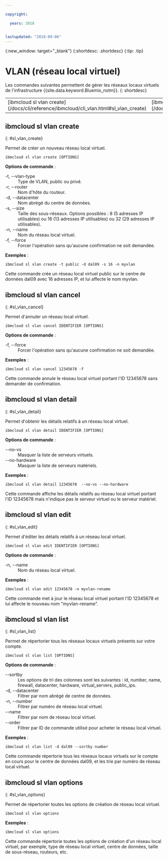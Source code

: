 ```yaml
---

copyright:

  years: 2018


lastupdated: "2018-09-06"
---
```


{:new_window: target="_blank"}
{:shortdesc: .shortdesc}
{:tip: .tip}

# VLAN (réseau local virtuel)

Les commandes suivantes permettent de gérer les réseaux locaux virtuels de l'infrastructure {{site.data.keyword.Bluemix_notm}}.
{: shortdesc}

<table summary="Commandes de réseau local virtuel de l'infrastructure {{site.data.keyword.Bluemix_notm}} classées par ordre alphabétique avec des liens vers des informations supplémentaires sur la commande">
 <thead>
 </thead>
 <tbody>
 <tr>
 <td>[ibmcloud sl vlan create](/docs/cli/reference/ibmcloud/cli_vlan.html#sl_vlan_create)</td>
 <td>[ibmcloud sl vlan cancel](/docs/cli/reference/ibmcloud/cli_vlan.html#sl_vlan_cancel)</td>
 <td>[ibmcloud sl vlan detail](/docs/cli/reference/ibmcloud/cli_vlan.html#sl_vlan_detail)</td>
 <td>[ibmcloud sl vlan edit](/docs/cli/reference/ibmcloud/cli_vlan.html#sl_vlan_edit)</td>
 <td>[ibmcloud sl vlan list](/docs/cli/reference/ibmcloud/cli_vlan.html#sl_vlan_list)</td>
 <td>[ibmcloud sl vlan options](/docs/cli/reference/ibmcloud/cli_vlan.html#sl_vlan_options)</td>
 </tr>
   </tbody>
 </table>

 ## ibmcloud sl vlan create
{: #sl_vlan_create}

Permet de créer un nouveau réseau local virtuel.
```
ibmcloud sl vlan create [OPTIONS]
```

<strong>Options de commande</strong> :
<dl>
<dt>-t, --vlan-type</dt>
<dd>Type de VLAN, public ou privé.</dd>
<dt>-r, --router</dt>
<dd>Nom d'hôte du routeur.</dd>
<dt>-d, --datacenter</dt>
<dd>Nom abrégé du centre de données.</dd>
<dt>-s, --size</dt>
<dd>Taille des sous-réseaux. Options possibles : 8 (5 adresses IP utilisables) ou 16 (13 adresses IP utilisables) ou 32 (29 adresses IP utilisables).</dd>
<dt>-n, --name</dt>
<dd>Nom du réseau local virtuel.</dd>
<dt>-f, --force</dt>
<dd>Forcer l'opération sans qu'aucune confirmation ne soit demandée.</dd>
</dl>

**Exemples** :
```
ibmcloud sl vlan create -t public -d dal09 -s 16 -n myvlan
```
Cette commande crée un réseau local virtuel public sur le centre de données dal09 avec 16 adresses IP, et lui affecte le nom myvlan.

## ibmcloud sl vlan cancel
{: #sl_vlan_cancel}

Permet d'annuler un réseau local virtuel.
```
ibmcloud sl vlan cancel IDENTIFIER [OPTIONS]
```

<strong>Options de commande</strong> :
<dl>
<dt>-f, --force</dt>
<dd>Forcer l'opération sans qu'aucune confirmation ne soit demandée.</dd>
</dl>

**Exemples** :
```
ibmcloud sl vlan cancel 12345678 -f
```
Cette commande annule le réseau local virtuel portant l'ID 12345678 sans demander de confirmation.

## ibmcloud sl vlan detail
{: #sl_vlan_detail}

Permet d'obtenir les détails relatifs à un réseau local virtuel.
```
ibmcloud sl vlan detail IDENTIFIER [OPTIONS]
```

<strong>Options de commande</strong> :
<dl>
<dt>--no-vs</dt>
<dd>Masquer la liste de serveurs virtuels.</dd>
<dt>--no-hardware</dt>
<dd>Masquer la liste de serveurs matériels.</dd>
</dl>

**Exemples** :
```
ibmcloud sl vlan detail 12345678  --no-vs --no-hardware
```
Cette commande affiche les détails relatifs au réseau local virtuel portant l'ID 12345678 mais n'indique pas le serveur virtuel ou le serveur matériel.

## ibmcloud sl vlan edit
{: #sl_vlan_edit}

Permet d'éditer les détails relatifs à un réseau local virtuel.
```
ibmcloud sl vlan edit IDENTIFIER [OPTIONS]
```

<strong>Options de commande</strong> :
<dl>
<dt>-n, --name</dt>
<dd>Nom du réseau local virtuel.</dd>
</dl>

**Exemples** :
```
ibmcloud sl vlan edit 12345678 -n myvlan-rename
```
Cette commande met à jour le réseau local virtuel portant l'ID 12345678 et lui affecte le nouveau nom "myvlan-rename".

## ibmcloud sl vlan list
{: #sl_vlan_list}

Permet de répertorier tous les réseaux locaux virtuels présents sur votre compte.
```
ibmcloud sl vlan list [OPTIONS]
```

<strong>Options de commande</strong> :
<dl>
<dt>--sortby</dt>
<dd>Les options de tri des colonnes sont les suivantes : id, number, name, firewall, datacenter, hardware, virtual_servers, public_ips.</dd>
<dt>-d, --datacenter</dt>
<dd>Filtrer par nom abrégé de centre de données.</dd>
<dt>-n, --number</dt>
<dd>Filtrer par numéro de réseau local virtuel.</dd>
<dt>--name</dt>
<dd>Filtrer par nom de réseau local virtuel.</dd>
<dt>--order</dt>
<dd>Filtrer par ID de commande utilisé pour acheter le réseau local virtuel.</dd>
</dl>

**Exemples** :
```
ibmcloud sl vlan list -d dal09 --sortby number
```
Cette commande répertorie tous les réseaux locaux virtuels sur le compte en cours pour le centre de données dal09, et les trie par numéro de réseau local virtuel.

## ibmcloud sl vlan options
{: #sl_vlan_options}

Permet de répertorier toutes les options de création de réseau local virtuel.
```
ibmcloud sl vlan options
```


**Exemples** :
```
ibmcloud sl vlan options
```
Cette commande répertorie toutes les options de création d'un réseau local virtuel, par exemple, type de réseau local virtuel, centre de données, taille de sous-réseau, routeurs, etc.
